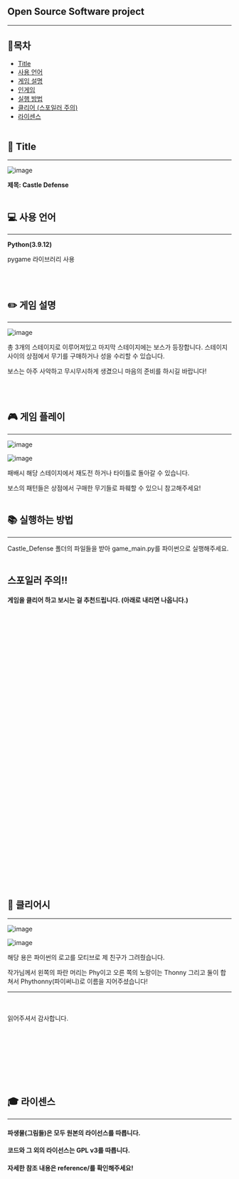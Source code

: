 ## Open Source Software project
<hr>

## :bookmark:**목차**
- [Title](#flags-title)
- [사용 언어](#computer-사용-언어)
- [게임 설명](#pencil2-게임-설명)
- [인게임](#video_game-게임-플레이)
- [실행 방법](#books-실행하는-방법)
- [클리어 (스포일러 주의)](#tada-클리어시)
- [라이센스](#mortar_board-라이센스)
<br><br>

## :flags: Title
<hr>

![image](for_README/game_title.png)  

**제목: Castle Defense**
<br><br>

## :computer: 사용 언어
<hr>  

  

**Python(3.9.12)**

pygame 라이브러리 사용  

<br><br>

## :pencil2: 게임 설명
<hr>

![image](for_README/game_description.png)  

총 3개의 스테이지로 이루어져있고 마지막 스테이지에는 보스가 등장합니다.
스테이지 사이의 상점에서 무기를 구매하거나 성을 수리할 수 있습니다.  

보스는 아주 사악하고 무시무시하게 생겼으니 마음의 준비를 하시길 바랍니다!  

<br><br>

## :video_game: 게임 플레이
<hr>

![image](for_README/game_play.png)  

![image](for_README/game_over.png)  

패배시 해당 스테이지에서 재도전 하거나 타이틀로 돌아갈 수 있습니다.  

보스의 패턴들은 상점에서 구매한 무기들로 파훼할 수 있으니 참고해주세요!
<br><br>

## :books: 실행하는 방법
<hr>

Castle_Defense 폴더의 파일들을 받아 game_main.py를 파이썬으로 실행해주세요.
<br><br>  

## 스포일러 주의!!  

#### 게임을 클리어 하고 보시는 걸 추천드립니다. (아래로 내리면 나옵니다.)
<br><br><br><br><br><br><br><br><br><br><br><br><br><br><br><br><br><br><br><br><br><br><br><br><br><br><br><br><br><br><br><br><br><br><br><br>

## :tada: 클리어시
<hr>

![image](for_README/game_clear.png)  

![image](for_README/Python_logo.png)  

해당 용은 파이썬의 로고를 모티브로 제 친구가 그려줬습니다.  

작가님께서 왼쪽의 파란 머리는 Phy이고 오른 쪽의 노랑이는 Thonny 그리고 둘이 합쳐서 Phythonny(파이써니)로 이름을 지어주셨습니다!

<hr>
<br><br>
읽어주셔서 감사합니다.



<br><br><br><br><br><br><br>



## :mortar_board: 라이센스
<hr>

#### 파생물(그림들)은 모두 원본의 라이선스를 따릅니다.  

#### 코드와 그 외의 라이선스는 GPL v3를 따릅니다.  

#### 자세한 참조 내용은 reference/를 확인해주세요!  
